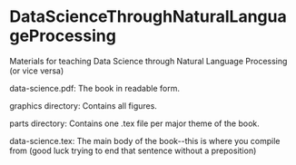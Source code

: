 # DataScienceThroughNaturalLanguageProcessing
Materials for teaching Data Science through Natural Language Processing (or vice versa)

data-science.pdf: The book in readable form.

graphics directory: Contains all figures.

parts directory: Contains one .tex file per major theme of the book.

data-science.tex: The main body of the book--this is where you compile from (good luck trying to end that sentence without a preposition)

